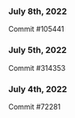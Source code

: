 ### July 8th, 2022

Commit #105441

### July 5th, 2022

Commit #314353


### July 4th, 2022

Commit #72281
